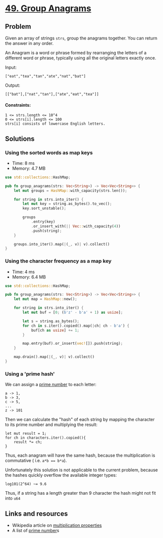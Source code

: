 # [49. Group Anagrams](https://leetcode.com/problems/group-anagrams/)

## Problem

Given an array of strings `strs`, group the anagrams together. You can return
the answer in any order.

An Anagram is a word or phrase formed by rearranging the letters of a different
word or phrase, typically using all the original letters exactly once.

Input:

```text
["eat","tea","tan","ate","nat","bat"]
```

Output:

```text
[["bat"],["nat","tan"],["ate","eat","tea"]]
```

#### Constraints:

```text
1 <= strs.length <= 10^4
0 <= strs[i].length <= 100
strs[i] consists of lowercase English letters.
```

## Solutions

### Using the sorted words as map keys

* Time: 8 ms
* Memory: 4.7 MB

```rust
use std::collections::HashMap;

pub fn group_anagrams(strs: Vec<String>) -> Vec<Vec<String>> {
    let mut groups = HashMap::with_capacity(strs.len());

    for string in strs.into_iter() {
        let mut key = string.as_bytes().to_vec();
        key.sort_unstable();

        groups
            .entry(key)
            .or_insert_with(|| Vec::with_capacity(4))
            .push(string);
    }

    groups.into_iter().map(|(_, v)| v).collect()
}
```

### Using the character frequency as a map key

* Time: 4 ms
* Memory: 6.4 MB

```rust
use std::collections::HashMap;

pub fn group_anagrams(strs: Vec<String>) -> Vec<Vec<String>> {
    let mut map = HashMap::new();

    for string in strs.into_iter() {
        let mut buf = [0; (b'z' - b'a' + 1) as usize];

        let s = string.as_bytes();
        for ch in s.iter().copied().map(|ch| ch - b'a') {
            buf[ch as usize] += 1;
        }

        map.entry(buf).or_insert(vec![]).push(string);
    }

    map.drain().map(|(_, v)| v).collect()
}
```

### Using a 'prime hash'

We can assign a [prime number] to each letter:

```text
a -> 1,
b -> 3,
c -> 5,
...
z -> 101
```

Then we can calculate the "hash" of each string by mapping the character to its
prime number and multiplying the result:

```
let mut result = 1;
for ch in characters.iter().copied(){
    result *= ch;
}
```

Thus, each anagram will have the same hash, because the multiplication is
commutative (
i.e. `a*b == b*a`).

Unfortunately this solution is not applicable to the current problem, because
the hashes quickly overflow the available integer types:

```text
log101(2^64) ~= 9.6
```

Thus, if a string has a length greater than 9 character the hash might not fit
into `u64`

## Links and resources

* Wikipedia article on [multiplication properties]
* A list of [prime number]s

[multiplication properties]: https://en.wikipedia.org/wiki/Multiplication#Properties

[prime number]: https://en.wikipedia.org/wiki/List_of_prime_numbers
